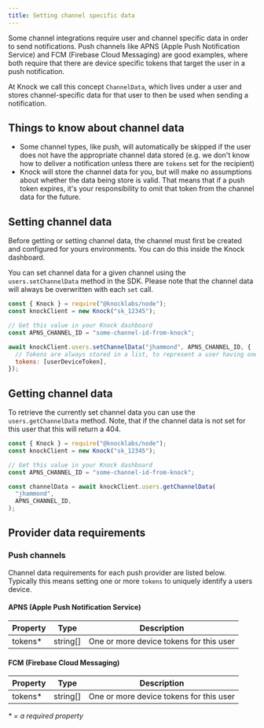 ```yaml
---
title: Setting channel specific data
---
```


Some channel integrations require user and channel specific data in order to send notifications. Push channels like APNS (Apple Push Notification Service) and FCM (Firebase Cloud Messaging) are good examples, where both require that there are device specific tokens that target the user in a push notification.

At Knock we call this concept `ChannelData`, which lives under a user and stores channel-specific data for that user to then be used when sending a notification.

## Things to know about channel data

- Some channel types, like push, will automatically be skipped if the user does not have the appropriate channel data stored (e.g. we don't know how to deliver a notification unless there are `tokens` set for the recipient)
- Knock will store the channel data for you, but will make no assumptions about whether the data being store is valid. That means that if a push token expires, it's your responsibility to omit that token from the channel data for the future.

## Setting channel data

Before getting or setting channel data, the channel must first be created and configured for yours environments. You can do this inside the Knock dashboard.

You can set channel data for a given channel using the `users.setChannelData` method in the SDK. Please note that the channel data will always be overwritten with each `set` call.

```javascript Setting channel data
const { Knock } = require("@knocklabs/node");
const knockClient = new Knock("sk_12345");

// Get this value in your Knock dashboard
const APNS_CHANNEL_ID = "some-channel-id-from-knock";

await knockClient.users.setChannelData("jhammond", APNS_CHANNEL_ID, {
  // Tokens are always stored in a list, to represent a user having one or more devices
  tokens: [userDeviceToken],
});
```

## Getting channel data

To retrieve the currently set channel data you can use the `users.getChannelData` method. Note, that if
the channel data is not set for this user that this will return a 404.

```javascript Getting channel data
const { Knock } = require("@knocklabs/node");
const knockClient = new Knock("sk_12345");

// Get this value in your Knock dashboard
const APNS_CHANNEL_ID = "some-channel-id-from-knock";

const channelData = await knockClient.users.getChannelData(
  "jhammond",
  APNS_CHANNEL_ID,
);
```

## Provider data requirements

### Push channels

Channel data requirements for each push provider are listed below. Typically this means setting
one or more `tokens` to uniquely identify a users device.

#### APNS (Apple Push Notification Service)

| Property | Type     | Description                             |
| -------- | -------- | --------------------------------------- |
| tokens\* | string[] | One or more device tokens for this user |

#### FCM (Firebase Cloud Messaging)

| Property | Type     | Description                             |
| -------- | -------- | --------------------------------------- |
| tokens\* | string[] | One or more device tokens for this user |

_\* = a required property_
